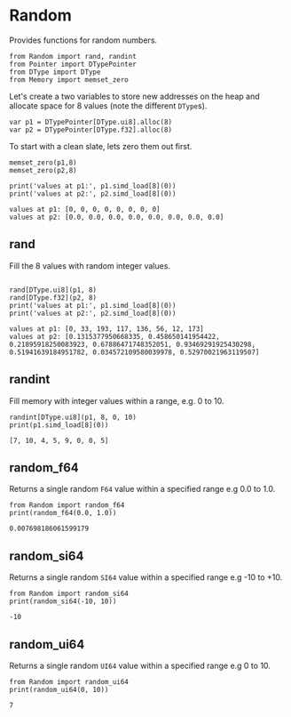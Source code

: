 # Random
Provides functions for random numbers.


```mojo
from Random import rand, randint
from Pointer import DTypePointer
from DType import DType
from Memory import memset_zero
```

Let's create a two variables to store new addresses on the heap and allocate space for 8 values (note the different `DType`s).


```mojo
var p1 = DTypePointer[DType.ui8].alloc(8)
var p2 = DTypePointer[DType.f32].alloc(8)
```

To start with a clean slate, lets zero them out first.


```mojo
memset_zero(p1,8)
memset_zero(p2,8)
```


```mojo
print('values at p1:', p1.simd_load[8](0))
print('values at p2:', p2.simd_load[8](0))
```

    values at p1: [0, 0, 0, 0, 0, 0, 0, 0]
    values at p2: [0.0, 0.0, 0.0, 0.0, 0.0, 0.0, 0.0, 0.0]


## rand

Fill the 8 values with random integer values.


```mojo

rand[DType.ui8](p1, 8)
rand[DType.f32](p2, 8)
print('values at p1:', p1.simd_load[8](0))
print('values at p2:', p2.simd_load[8](0))

```

    values at p1: [0, 33, 193, 117, 136, 56, 12, 173]
    values at p2: [0.1315377950668335, 0.458650141954422, 0.21895918250083923, 0.67886471748352051, 0.93469291925430298, 0.51941639184951782, 0.034572109580039978, 0.52970021963119507]


## randint
Fill memory with integer values within a range, e.g. 0 to 10.


```mojo
randint[DType.ui8](p1, 8, 0, 10)
print(p1.simd_load[8](0))
```

    [7, 10, 4, 5, 9, 0, 0, 5]


## random_f64

Returns a single random `F64` value within a specified range e.g 0.0 to 1.0.


```mojo
from Random import random_f64
print(random_f64(0.0, 1.0))
```

    0.007698186061599179


## random_si64

Returns a single random `SI64` value within a specified range e.g -10 to +10.


```mojo
from Random import random_si64
print(random_si64(-10, 10))
```

    -10


## random_ui64

Returns a single random `UI64` value within a specified range e.g 0 to 10.


```mojo
from Random import random_ui64
print(random_ui64(0, 10))
```

    7

